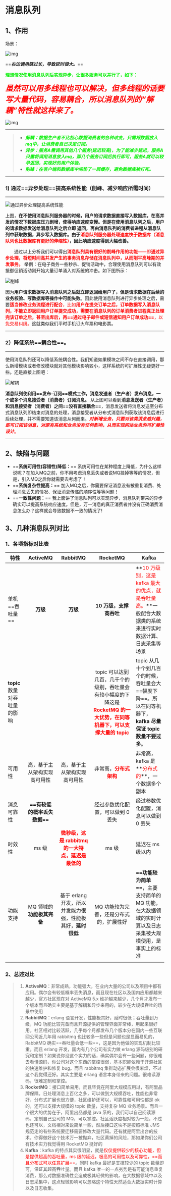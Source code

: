 # 消息队列

## 1、作用

场景：

![img](../PicSource/640-20200321175821828.jpeg)

==***右边调用链过长，导致延时很大。***==

<font color='gree'>**理想情况使用消息队列后实现异步，让很多服务可以并行了，如下：**</font>

<font color='red' size = 5>***虽然可以用多线程也可以解决，但多线程的话要写大量代码，容易耦合，所以消息队列的“解耦”特性就这样来了。***</font>

![img](../PicSource/640-20200321175802970.jpeg)

------



> - <font color='gree'>***解耦：数据生产者不比担心数据消费者的各种改变，只需将数据放入mq中，让消费者自己决定订阅。***</font>
> - <font color='gree'>***异步：服务A需调用其他几个服务(延迟较高)，为了能减少延迟，服务A只需将调用消息放入mq，那几个服务订阅后执行即可，服务A就可以较早返回，实现好的用户体验。***</font>
> - <font color='gree'>***削峰：在客户端和数据库中间垫了一层缓存，避免数据库被打死。***</font>

------



### 1) 通过==异步处理==提高系统性能（削峰、减少响应所需时间）

------



![通过异步处理提高系统性能](../PicSource/Asynchronous-message-queue.png)



上图，**在不使用消息队列服务器的时候，用户的请求数据直接写入数据库，在高并发的情况下数据库压力剧增，使得响应速度变慢。但是在使用消息队列之后，用户的请求数据发送给消息队列之后立即 返回，再由消息队列的消费者进程从消息队列中获取数据，异步写入数据库。由于<font color='red'>消息队列服务器处理速度快于数据库（消息队列也比数据库有更好的伸缩性）</font>，因此响应速度得到大幅改善。**

　　通过以上分析我们可以得出<font color='red'>**消息队列具有很好的削峰作用的功能**——即**通过异步处理，将短时间高并发产生的事务消息存储在消息队列中，从而削平高峰期的并发事务。**</font> 举例：在电子商务一些秒杀、促销活动中，合理使用消息队列可以有效抵御促销活动刚开始大量订单涌入对系统的冲击。如下图所示：

![削峰](../PicSource/削峰-消息队列.png)

​	因为**用户请求数据写入消息队列之后就立即返回给用户了，但是请求数据在后续的业务校验、写数据库等操作中可能失败**。因此使用消息队列进行异步处理之后，需要<font color='red'>**适当修改业务流程进行配合**，比如**用户在提交订单之后，订单数据写入消息队列，不能立即返回用户订单提交成功，需要在消息队列的订单消费者进程真正处理完该订单之后，甚至出库后，再==通过电子邮件或短信通知用户订单成功==**，以免交易纠纷。</font>这就类似我们平时手机订火车票和电影票。



------



### 2）降低系统==耦合性==。

------



​	使用消息队列还可以降低系统耦合性。我们知道如果模块之间不存在直接调用，那么新增模块或者修改模块就对其他模块影响较小，这样系统的可扩展性无疑更好一些。还是直接上图吧：



![解耦](../PicSource/消息队列-解耦.png)



**消息队列使利用==发布-订阅==模式工作，消息发送者（生产者）发布消息，一个或多个消息接受者（消费者）订阅消息。** 从上图可以看到**消息发送者（生产者）和消息接受者（消费者）之间==没有直接耦合==**，消息发送者将消息发送至分布式消息队列即结束对消息的处理，消息接受者从分布式消息队列获取该消息后进行后续处理，并不需要知道该消息从何而来。<font color='red'>***对新增业务，只要对该类消息感兴趣，即可订阅该消息，对原有系统和业务没有任何影响，从而实现网站业务的可扩展性设计***。</font>

------



## 2、缺陷与问题

- ==**系统可用性(容错性)降低：**== 系统可用性在某种程度上降低，为什么这样说呢？在加入MQ之前，你不用考虑消息丢失或者说MQ挂掉等等的情况，但是，引入MQ之后你就需要去考虑了！
- ==**系统复杂性提高：**== 加入MQ之后，你需要保证消息没有被重复消费、处理消息丢失的情况、保证消息传递的顺序性等等问题！
- ==**一致性问题：**== 我上面讲了消息队列可以实现异步，消息队列带来的异步确实可以提高系统响应速度。但是，万一消息的真正消费者并没有正确消费消息怎么办？这样就会导致数据不一致的情况了!



## 3、几种消息队列对比



### 1、各项指标对比表

| 特性                         |           ActiveMQ           |                           RabbitMQ                           |                           RocketMQ                           | Kafka                                                        |
| ---------------------------- | :--------------------------: | :----------------------------------------------------------: | :----------------------------------------------------------: | ------------------------------------------------------------ |
| 单机==吞吐量==               |           **万级**           |                           **万级**                           |                   **10 万级，支撑高吞吐**                    | **<font color='red'>10 万级别，这是 kafka 最大的优点，就是吞吐量高。</font>**一般配合大数据类的系统来进行实时数据计算、日志采集等场景 |
| **topic** 数量对吞吐量的影响 |                              |                                                              | topic 可以达到几百，几千个的级别，吞吐量会有较小幅度的下降这是 **<font color='red'>RocketMQ 的一大优势，在同等机器下，可以支撑大量的 topic</font>** | topic 从几十个到几百个的时候，吞吐量会大==幅度下降==。所以在同等机器下，**kafka 尽量保证 topic 数量不要过多**。 |
| 可用性                       | 高，基于主从架构实现高可用性 |                 高，基于主从架构实现高可用性                 |       非常高，<font color='red'>**分布式架构**</font>        | 非常高，kafka 是**<font color='red'>分布式的</font>**，一个数据多个副本 |
| 消息可靠性                   | **==有较低的概率丢失数据==** |                                                              |              经过参数优化配置，可以做到 0 丢失               | 经过参数优化配置，消息可以做到 0 丢失                        |
| 时效性                       |            ms 级             | **<font color='red'>微秒级，这是 rabbitmq 的一大特点，延迟是最低的</font>** |                            ms 级                             | 延迟在 ms 级以内                                             |
| 功能支持                     |  MQ 领域的**功能极其完备**   | 基于 erlang 开发，所以并发能力很强，性能极其好，**延时很低** |           MQ 功能较为完善，还是分布式的，扩展性好            | **==功能较为简单==**，主要支持简单的 MQ 功能，在大数据领域的实时计算以及日志采集被大规模使用，是事实上的标准 |
|                              |                              |                                                              |                                                              |                                                              |



### 2、总述对比

> 1. **ActiveMQ**：非常成熟，功能强大，在业内大量的公司以及项目中都有应用。偶尔会有较低概率丢失消息，而且现在社区以及国内应用都越来越少，官方社区现在对 ActiveMQ 5.x 维护越来越少，几个月才发布一个版本而且确实主要是基于解耦和异步来用的，较少在大规模吞吐的场景中使用
> 2. **RabbitMQ**：erlang 语言开发，性能极其好，延时很低；吞吐量到万级，MQ 功能比较完备而且开源提供的管理界面非常棒，用起来很好用。社区相对比较活跃，几乎每个月都发布几个版本分在国内一些互联网公司近几年用 rabbitmq 也比较多一些但是问题也是显而易见的，RabbitMQ 确实==吞吐量会低一些==，这是因为他做的实现机制比较重。而且 erlang 开发，国内有几个公司有实力做 erlang 源码级别的研究和定制？如果说你没这个实力的话，确实偶尔会有一些问题，你很难去看懂源码，你公司对这个东西的掌控很弱，基本职能依赖于开源社区的快速维护和修复 bug。而且 rabbitmq 集群动态扩展会很麻烦，不过这个我觉得还好。其实主要是 erlang 语言本身带来的问题。很难读源码，很难定制和掌控。
> 3. **RocketMQ**：接口简单易用，而且毕竟在阿里大规模应用过，有阿里品牌保障。日处理消息上百亿之多，可以做到大规模吞吐，性能也非常好，分布式扩展也很方便，社区维护还可以，可靠性和可用性都是 ok 的，还可以支撑大规模的 topic 数量，支持复杂 MQ 业务场景。而且一个很大的优势在于，阿里出品都是 java 系的，我们可以自己阅读源码，定制自己公司的 MQ，可以掌控。社区活跃度相对较为一般，不过也还可以，文档相对来说简单一些，然后接口这块不是按照标准 JMS 规范走的有些系统要迁移需要修改大量代码。还有就是阿里出台的技术，你得做好这个技术万一被抛弃，社区黄掉的风险，那如果你们公司有技术实力我觉得用 RocketMQ 挺好的
> 4. **Kafka**：kafka 的特点其实很明显，就是<font color='red'>仅仅提供较少的核心功能，但是提供超高的吞吐量，ms 级的延迟，极高的可用性以及可靠性，==而且分布式可以任意扩展==</font>。同时 kafka 最好是支撑较少的 topic 数量即可，保证其超高吞吐量。而且 kafka 唯一的一点劣势是有可能消息重复消费，那么对数据准确性会造成极其轻微的影响，在大数据领域中以及日志采集中，这点轻微影响可以忽略这个特性天然适合大数据实时计算以及日志收集。